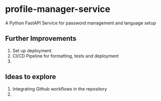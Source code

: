 # profile-manager-service
A Python FastAPI Service for password management and language setup


## Further Improvements
1. Set up deployment
2. CI/CD Pipeline for formatting, tests and deployment
3. 

## Ideas to explore
1. Integrating Github workflows in the repository
2. 
